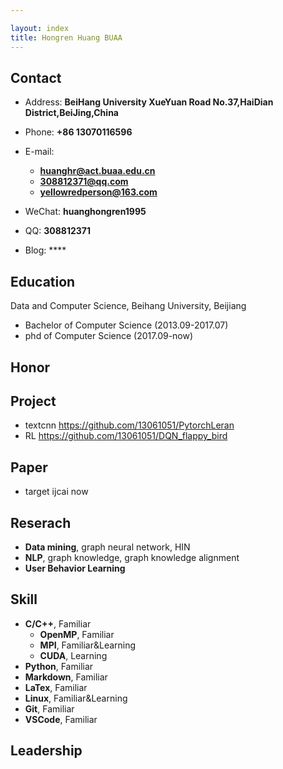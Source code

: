 ```yaml
---

layout: index
title: Hongren Huang BUAA
---
```

## Contact

- Address: **BeiHang University
XueYuan Road No.37,HaiDian District,BeiJing,China**
- Phone: **+86 13070116596**
- E-mail:
  - **huanghr@act.buaa.edu.cn**
  - **308812371@qq.com**
  - **yellowredperson@163.com**

- WeChat: **huanghongren1995**
- QQ: **308812371**
- Blog: ****

## Education

Data and Computer Science, Beihang University, Beijiang
- Bachelor of Computer Science  (2013.09-2017.07)
- phd of Computer Science (2017.09-now)

## Honor



## Project
 - textcnn https://github.com/13061051/PytorchLeran
 - RL https://github.com/13061051/DQN_flappy_bird

## Paper
 - target ijcai now

## Reserach

- **Data mining**, graph neural network, HIN
- **NLP**, graph knowledge, graph knowledge alignment
- **User Behavior Learning**

## Skill

- **C/C++**, Familiar
  - **OpenMP**, Familiar
  - **MPI**, Familiar&Learning
  - **CUDA**, Learning
- **Python**, Familiar
- **Markdown**, Familiar
- **LaTex**, Familiar
- **Linux**, Familiar&Learning
- **Git**, Familiar
- **VSCode**, Familiar

## Leadership

